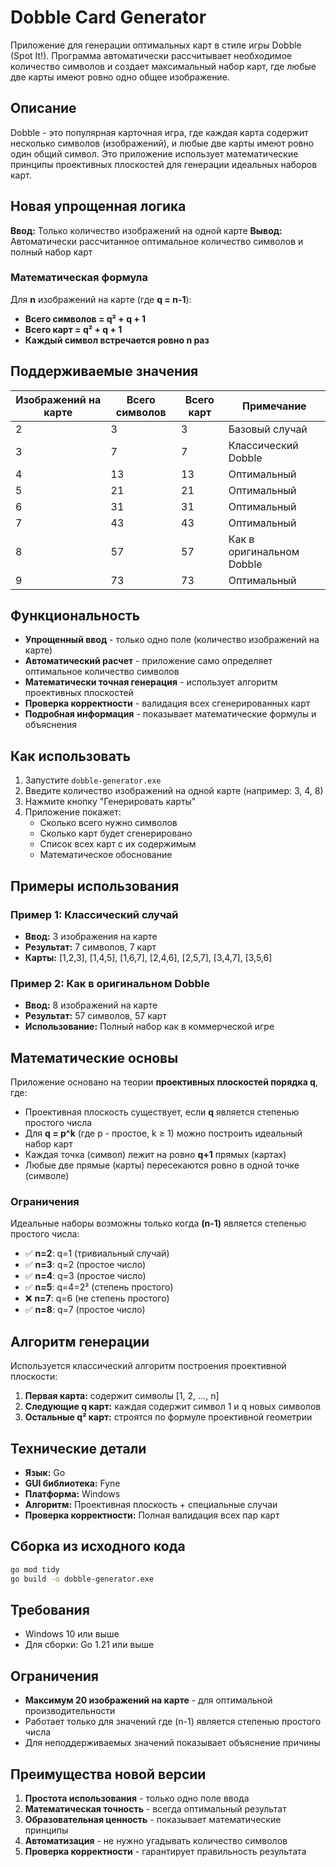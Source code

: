 # Dobble Card Generator

Приложение для генерации оптимальных карт в стиле игры Dobble (Spot It!). Программа автоматически рассчитывает необходимое количество символов и создает максимальный набор карт, где любые две карты имеют ровно одно общее изображение.

## Описание

Dobble - это популярная карточная игра, где каждая карта содержит несколько символов (изображений), и любые две карты имеют ровно один общий символ. Это приложение использует математические принципы проективных плоскостей для генерации идеальных наборов карт.

## Новая упрощенная логика

**Ввод:** Только количество изображений на одной карте
**Вывод:** Автоматически рассчитанное оптимальное количество символов и полный набор карт

### Математическая формула

Для **n** изображений на карте (где **q = n-1**):

-   **Всего символов = q² + q + 1**
-   **Всего карт = q² + q + 1**
-   **Каждый символ встречается ровно n раз**

## Поддерживаемые значения

| Изображений на карте | Всего символов | Всего карт | Примечание                |
| -------------------- | -------------- | ---------- | ------------------------- |
| 2                    | 3              | 3          | Базовый случай            |
| 3                    | 7              | 7          | Классический Dobble       |
| 4                    | 13             | 13         | Оптимальный               |
| 5                    | 21             | 21         | Оптимальный               |
| 6                    | 31             | 31         | Оптимальный               |
| 7                    | 43             | 43         | Оптимальный               |
| 8                    | 57             | 57         | Как в оригинальном Dobble |
| 9                    | 73             | 73         | Оптимальный               |

## Функциональность

-   **Упрощенный ввод** - только одно поле (количество изображений на карте)
-   **Автоматический расчет** - приложение само определяет оптимальное количество символов
-   **Математически точная генерация** - использует алгоритм проективных плоскостей
-   **Проверка корректности** - валидация всех сгенерированных карт
-   **Подробная информация** - показывает математические формулы и объяснения

## Как использовать

1. Запустите `dobble-generator.exe`
2. Введите количество изображений на одной карте (например: 3, 4, 8)
3. Нажмите кнопку "Генерировать карты"
4. Приложение покажет:
    - Сколько всего нужно символов
    - Сколько карт будет сгенерировано
    - Список всех карт с их содержимым
    - Математическое обоснование

## Примеры использования

### Пример 1: Классический случай

-   **Ввод:** 3 изображения на карте
-   **Результат:** 7 символов, 7 карт
-   **Карты:** [1,2,3], [1,4,5], [1,6,7], [2,4,6], [2,5,7], [3,4,7], [3,5,6]

### Пример 2: Как в оригинальном Dobble

-   **Ввод:** 8 изображений на карте
-   **Результат:** 57 символов, 57 карт
-   **Использование:** Полный набор как в коммерческой игре

## Математические основы

Приложение основано на теории **проективных плоскостей порядка q**, где:

-   Проективная плоскость существует, если **q** является степенью простого числа
-   Для **q = p^k** (где p - простое, k ≥ 1) можно построить идеальный набор карт
-   Каждая точка (символ) лежит на ровно **q+1** прямых (картах)
-   Любые две прямые (карты) пересекаются ровно в одной точке (символе)

### Ограничения

Идеальные наборы возможны только когда **(n-1)** является степенью простого числа:

-   ✅ **n=2**: q=1 (тривиальный случай)
-   ✅ **n=3**: q=2 (простое число)
-   ✅ **n=4**: q=3 (простое число)
-   ✅ **n=5**: q=4=2² (степень простого)
-   ❌ **n=7**: q=6 (не степень простого)
-   ✅ **n=8**: q=7 (простое число)

## Алгоритм генерации

Используется классический алгоритм построения проективной плоскости:

1. **Первая карта:** содержит символы [1, 2, ..., n]
2. **Следующие q карт:** каждая содержит символ 1 и q новых символов
3. **Остальные q² карт:** строятся по формуле проективной геометрии

## Технические детали

-   **Язык:** Go
-   **GUI библиотека:** Fyne
-   **Платформа:** Windows
-   **Алгоритм:** Проективная плоскость + специальные случаи
-   **Проверка корректности:** Полная валидация всех пар карт

## Сборка из исходного кода

```bash
go mod tidy
go build -o dobble-generator.exe
```

## Требования

-   Windows 10 или выше
-   Для сборки: Go 1.21 или выше

## Ограничения

-   **Максимум 20 изображений на карте** - для оптимальной производительности
-   Работает только для значений где (n-1) является степенью простого числа
-   Для неподдерживаемых значений показывает объяснение причины

## Преимущества новой версии

1. **Простота использования** - только одно поле ввода
2. **Математическая точность** - всегда оптимальный результат
3. **Образовательная ценность** - показывает математические принципы
4. **Автоматизация** - не нужно угадывать количество символов
5. **Проверка корректности** - гарантирует правильность результата
